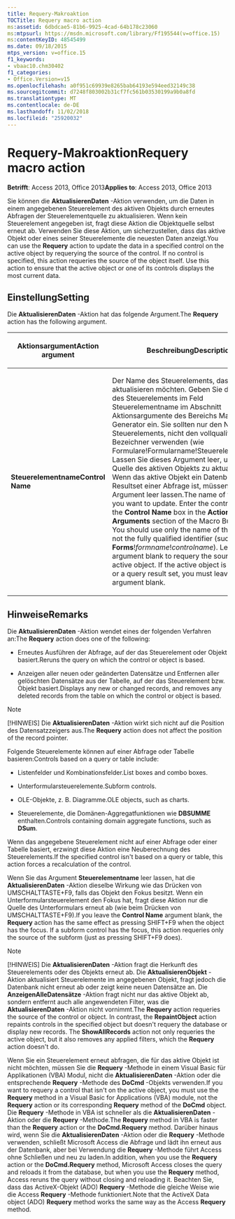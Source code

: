 ```yaml
---
title: Requery-Makroaktion
TOCTitle: Requery macro action
ms:assetid: 6dbdcae5-81b6-9925-4cad-64b178c23060
ms:mtpsurl: https://msdn.microsoft.com/library/Ff195544(v=office.15)
ms:contentKeyID: 48545499
ms.date: 09/18/2015
mtps_version: v=office.15
f1_keywords:
- vbaac10.chm30402
f1_categories:
- Office.Version=v15
ms.openlocfilehash: a0f951c69939e8265bab64193e594eed32149c38
ms.sourcegitcommit: d7248f803002b31cf7fc561b03530199a9b0a8fd
ms.translationtype: MT
ms.contentlocale: de-DE
ms.lasthandoff: 11/02/2018
ms.locfileid: "25920032"
---
```

# <a name="requery-macro-action"></a><span data-ttu-id="b9e56-102">Requery-Makroaktion</span><span class="sxs-lookup"><span data-stu-id="b9e56-102">Requery macro action</span></span>


<span data-ttu-id="b9e56-103">**Betrifft**: Access 2013, Office 2013</span><span class="sxs-lookup"><span data-stu-id="b9e56-103">**Applies to**: Access 2013, Office 2013</span></span>

<span data-ttu-id="b9e56-p101">Sie können die **AktualisierenDaten** -Aktion verwenden, um die Daten in einem angegebenen Steuerelement des aktiven Objekts durch erneutes Abfragen der Steuerelementquelle zu aktualisieren. Wenn kein Steuerelement angegeben ist, fragt diese Aktion die Objektquelle selbst erneut ab. Verwenden Sie diese Aktion, um sicherzustellen, dass das aktive Objekt oder eines seiner Steuerelemente die neuesten Daten anzeigt.</span><span class="sxs-lookup"><span data-stu-id="b9e56-p101">You can use the **Requery** action to update the data in a specified control on the active object by requerying the source of the control. If no control is specified, this action requeries the source of the object itself. Use this action to ensure that the active object or one of its controls displays the most current data.</span></span>

## <a name="setting"></a><span data-ttu-id="b9e56-107">Einstellung</span><span class="sxs-lookup"><span data-stu-id="b9e56-107">Setting</span></span>

<span data-ttu-id="b9e56-108">Die **AktualisierenDaten** -Aktion hat das folgende Argument.</span><span class="sxs-lookup"><span data-stu-id="b9e56-108">The **Requery** action has the following argument.</span></span>

<table>
<colgroup>
<col style="width: 50%" />
<col style="width: 50%" />
</colgroup>
<thead>
<tr class="header">
<th><p><span data-ttu-id="b9e56-109">Aktionsargument</span><span class="sxs-lookup"><span data-stu-id="b9e56-109">Action argument</span></span></p></th>
<th><p><span data-ttu-id="b9e56-110">Beschreibung</span><span class="sxs-lookup"><span data-stu-id="b9e56-110">Description</span></span></p></th>
</tr>
</thead>
<tbody>
<tr class="odd">
<td><p><span data-ttu-id="b9e56-111"><strong>Steuerelementname</strong></span><span class="sxs-lookup"><span data-stu-id="b9e56-111"><strong>Control Name</strong></span></span></p></td>
<td><p><span data-ttu-id="b9e56-p102">Der Name des Steuerelements, das Sie aktualisieren möchten. Geben Sie den Namen des Steuerelements im Feld Steuerelementname im Abschnitt Aktionsargumente des Bereichs Makro-Generator ein. Sie sollten nur den Namen des Steuerelements, nicht den vollqualifizierten Bezeichner verwenden (wie Formulare!Formularname!Steuerelementname). Lassen Sie dieses Argument leer, um die Quelle des aktiven Objekts zu aktualisieren. Wenn das aktive Objekt ein Datenblatt oder ein Resultset einer Abfrage ist, müssen Sie dieses Argument leer lassen.</span><span class="sxs-lookup"><span data-stu-id="b9e56-p102">The name of the control you want to update. Enter the control name in the <strong>Control Name</strong> box in the <strong>Action Arguments</strong> section of the Macro Builder pane. You should use only the name of the control, not the fully qualified identifier (such as <strong>Forms</strong>!<em>formname</em>!<em>controlname</em>). Leave this argument blank to requery the source of the active object. If the active object is a datasheet or a query result set, you must leave this argument blank.</span></span></p></td>
</tr>
</tbody>
</table>


## <a name="remarks"></a><span data-ttu-id="b9e56-117">Hinweise</span><span class="sxs-lookup"><span data-stu-id="b9e56-117">Remarks</span></span>

<span data-ttu-id="b9e56-118">Die **AktualisierenDaten** -Aktion wendet eines der folgenden Verfahren an:</span><span class="sxs-lookup"><span data-stu-id="b9e56-118">The **Requery** action does one of the following:</span></span>

  - <span data-ttu-id="b9e56-119">Erneutes Ausführen der Abfrage, auf der das Steuerelement oder Objekt basiert.</span><span class="sxs-lookup"><span data-stu-id="b9e56-119">Reruns the query on which the control or object is based.</span></span>

  - <span data-ttu-id="b9e56-120">Anzeigen aller neuen oder geänderten Datensätze und Entfernen aller gelöschten Datensätze aus der Tabelle, auf der das Steuerelement bzw. Objekt basiert.</span><span class="sxs-lookup"><span data-stu-id="b9e56-120">Displays any new or changed records, and removes any deleted records from the table on which the control or object is based.</span></span>


> [!NOTE]
> <P><span data-ttu-id="b9e56-121">[!HINWEIS] Die <STRONG>AktualisierenDaten</STRONG> -Aktion wirkt sich nicht auf die Position des Datensatzzeigers aus.</span><span class="sxs-lookup"><span data-stu-id="b9e56-121">The <STRONG>Requery</STRONG> action does not affect the position of the record pointer.</span></span></P>



<span data-ttu-id="b9e56-122">Folgende Steuerelemente können auf einer Abfrage oder Tabelle basieren:</span><span class="sxs-lookup"><span data-stu-id="b9e56-122">Controls based on a query or table include:</span></span>

  - <span data-ttu-id="b9e56-123">Listenfelder und Kombinationsfelder.</span><span class="sxs-lookup"><span data-stu-id="b9e56-123">List boxes and combo boxes.</span></span>

  - <span data-ttu-id="b9e56-124">Unterformularsteuerelemente.</span><span class="sxs-lookup"><span data-stu-id="b9e56-124">Subform controls.</span></span>

  - <span data-ttu-id="b9e56-125">OLE-Objekte, z. B. Diagramme.</span><span class="sxs-lookup"><span data-stu-id="b9e56-125">OLE objects, such as charts.</span></span>

  - <span data-ttu-id="b9e56-126">Steuerelemente, die Domänen-Aggregatfunktionen wie **DBSUMME** enthalten.</span><span class="sxs-lookup"><span data-stu-id="b9e56-126">Controls containing domain aggregate functions, such as **DSum**.</span></span>

<span data-ttu-id="b9e56-127">Wenn das angegebene Steuerelement nicht auf einer Abfrage oder einer Tabelle basiert, erzwingt diese Aktion eine Neuberechnung des Steuerelements.</span><span class="sxs-lookup"><span data-stu-id="b9e56-127">If the specified control isn't based on a query or table, this action forces a recalculation of the control.</span></span>

<span data-ttu-id="b9e56-p103">Wenn Sie das Argument **Steuerelementname** leer lassen, hat die **AktualisierenDaten** -Aktion dieselbe Wirkung wie das Drücken von UMSCHALTTASTE+F9, falls das Objekt den Fokus besitzt. Wenn ein Unterformularsteuerelement den Fokus hat, fragt diese Aktion nur die Quelle des Unterformulars erneut ab (wie beim Drücken von UMSCHALTTASTE+F9).</span><span class="sxs-lookup"><span data-stu-id="b9e56-p103">If you leave the **Control Name** argument blank, the **Requery** action has the same effect as pressing SHIFT+F9 when the object has the focus. If a subform control has the focus, this action requeries only the source of the subform (just as pressing SHIFT+F9 does).</span></span>


> [!NOTE]
> <P><span data-ttu-id="b9e56-p104">[!HINWEIS] Die <STRONG>AktualisierenDaten</STRONG> -Aktion fragt die Herkunft des Steuerelements oder des Objekts erneut ab. Die <STRONG>AktualisierenObjekt</STRONG> -Aktion aktualisiert Steuerelemente im angegebenen Objekt, fragt jedoch die Datenbank nicht erneut ab oder zeigt keine neuen Datensätze an. Die <STRONG>AnzeigenAlleDatensätze</STRONG> -Aktion fragt nicht nur das aktive Objekt ab, sondern entfernt auch alle angewendeten Filter, was die <STRONG>AktualisierenDaten</STRONG> -Aktion nicht vornimmt.</span><span class="sxs-lookup"><span data-stu-id="b9e56-p104">The <STRONG>Requery</STRONG> action requeries the source of the control or object. In contrast, the <STRONG>RepaintObject</STRONG> action repaints controls in the specified object but doesn't requery the database or display new records. The <STRONG>ShowAllRecords</STRONG> action not only requeries the active object, but it also removes any applied filters, which the <STRONG>Requery</STRONG> action doesn't do.</span></span></P>



<span data-ttu-id="b9e56-133">Wenn Sie ein Steuerelement erneut abfragen, die für das aktive Objekt ist nicht möchten, müssen Sie die **Requery** -Methode in einem Visual Basic für Applikationen (VBA) Modul, nicht die **AktualisierenDaten** -Aktion oder die entsprechende **Requery** -Methode des **DoCmd** -Objekts verwenden.</span><span class="sxs-lookup"><span data-stu-id="b9e56-133">If you want to requery a control that isn't on the active object, you must use the **Requery** method in a Visual Basic for Applications (VBA) module, not the **Requery** action or its corresponding **Requery** method of the **DoCmd** object.</span></span> <span data-ttu-id="b9e56-134">Die **Requery** -Methode in VBA ist schneller als die **AktualisierenDaten** -Aktion oder die **Requery** -Methode.</span><span class="sxs-lookup"><span data-stu-id="b9e56-134">The **Requery** method in VBA is faster than the **Requery** action or the **DoCmd.Requery** method.</span></span> <span data-ttu-id="b9e56-135">Darüber hinaus wird, wenn Sie die **AktualisierenDaten** -Aktion oder die **Requery** -Methode verwenden, schließt Microsoft Access die Abfrage und lädt ihn erneut aus der Datenbank, aber bei Verwendung die **Requery** -Methode führt Access ohne Schließen und neu zu laden.</span><span class="sxs-lookup"><span data-stu-id="b9e56-135">In addition, when you use the **Requery** action or the **DoCmd.Requery** method, Microsoft Access closes the query and reloads it from the database, but when you use the **Requery** method, Access reruns the query without closing and reloading it.</span></span> <span data-ttu-id="b9e56-136">Beachten Sie, dass das ActiveX-Objekt (ADO) **Requery** -Methode die gleiche Weise wie die Access **Requery** -Methode funktioniert.</span><span class="sxs-lookup"><span data-stu-id="b9e56-136">Note that the ActiveX Data object (ADO) **Requery** method works the same way as the Access **Requery** method.</span></span>


